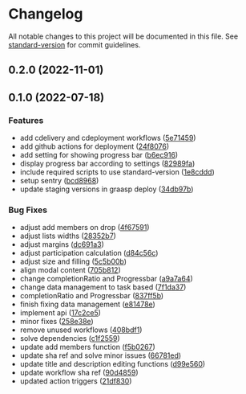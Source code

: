 # Changelog

All notable changes to this project will be documented in this file. See [standard-version](https://github.com/conventional-changelog/standard-version) for commit guidelines.

## 0.2.0 (2022-11-01)

## 0.1.0 (2022-07-18)


### Features

* add cdelivery and cdeployment workflows ([5e71459](https://github.com/graasp/graasp-app-task-management/commit/5e714590d5e62cdeba17221e507daa91fbef676f))
* add github actions for deployment ([24f8076](https://github.com/graasp/graasp-app-task-management/commit/24f807686a3bea292e870f10ad6407b0147d4bb0))
* add setting for showing progress bar ([b6ec916](https://github.com/graasp/graasp-app-task-management/commit/b6ec9164721b52368e05957a120fff44a938e0e4))
* display progress bar according to settings ([82989fa](https://github.com/graasp/graasp-app-task-management/commit/82989fa2e8de4888177b2be62dbd7f73bf041139))
* include required scripts to use standard-version ([1e8cddd](https://github.com/graasp/graasp-app-task-management/commit/1e8cddd578db1af4ec4ca4efc61c08f1bdc3ed57))
* setup sentry ([bcd8968](https://github.com/graasp/graasp-app-task-management/commit/bcd896829a8932829d14c87e656e8bbbd9d8ea50))
* update staging versions in graasp deploy ([34db97b](https://github.com/graasp/graasp-app-task-management/commit/34db97be0743d5e65d41ed0d14e259b3173d0161))


### Bug Fixes

* adjust add members on drop ([4f67591](https://github.com/graasp/graasp-app-task-management/commit/4f675917e8e1166b8f02d91d728a06e3cfe62273))
* adjust lists widths ([28352b7](https://github.com/graasp/graasp-app-task-management/commit/28352b7216b0befbed4e20b318b32ec97ff3cc6c))
* adjust margins ([dc691a3](https://github.com/graasp/graasp-app-task-management/commit/dc691a3c1b5721920a8825a19602039bbf3e829b))
* adjust participation calculation ([d84c56c](https://github.com/graasp/graasp-app-task-management/commit/d84c56c6593ffb0b6cdf11c064b0698480ffdd62))
* adjust size and filling ([5c5b00b](https://github.com/graasp/graasp-app-task-management/commit/5c5b00be75508642785d326ebf8c732f0d0617ed))
* align modal content ([705b812](https://github.com/graasp/graasp-app-task-management/commit/705b8124a5d7a15d5e610fbf629db123b20bb7fd))
* change completionRatio and Progressbar ([a9a7a64](https://github.com/graasp/graasp-app-task-management/commit/a9a7a647ac180a1ad1fd900ee752ab9b3c97892e))
* change data management to task based ([7f1da37](https://github.com/graasp/graasp-app-task-management/commit/7f1da37ed310e5e50ffe71a6a373cf94a55573d0))
* completionRatio and Progressbar ([837ff5b](https://github.com/graasp/graasp-app-task-management/commit/837ff5b910fd544784d05b32f6e52e3444f555d9))
* finish fixing data management ([e81478e](https://github.com/graasp/graasp-app-task-management/commit/e81478e307523501086e59688ce783567d3a6c42))
* implement api ([17c2ce5](https://github.com/graasp/graasp-app-task-management/commit/17c2ce5ce8da89dcba1d85190159b65da99f91e4))
* minor fixes ([258e38e](https://github.com/graasp/graasp-app-task-management/commit/258e38e8ec4ae1b4121e1479091123071908515f))
* remove unused workflows ([408bdf1](https://github.com/graasp/graasp-app-task-management/commit/408bdf10c7ec2ba1628c3ef8cc186228c49939b9))
* solve dependencies ([c1f2559](https://github.com/graasp/graasp-app-task-management/commit/c1f2559a947825cd89a0cd1ce00fd5496547042b))
* update add members function ([f5b0267](https://github.com/graasp/graasp-app-task-management/commit/f5b0267b8d9612fa6c303be6f00aba5883254fc3))
* update sha ref and solve minor issues ([66781ed](https://github.com/graasp/graasp-app-task-management/commit/66781eda8b4a33342a87ca547a0a76fdedcb8b37))
* update title and description editing functions ([d99e560](https://github.com/graasp/graasp-app-task-management/commit/d99e56083bb7e5ca9c1886779c573aefa1ec68ea))
* update workflow sha ref ([90d4859](https://github.com/graasp/graasp-app-task-management/commit/90d48599d14b9e734430ca08440292d017da1678))
* updated action triggers ([21df830](https://github.com/graasp/graasp-app-task-management/commit/21df830ff0c3ae05eba56938517640243b9a5a74))
